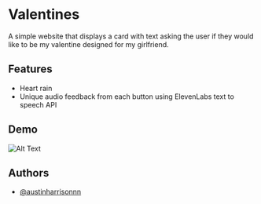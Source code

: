 # Valentines

A simple website that displays a card with text asking the user if they would like to be my valentine designed for my girlfriend.


## Features

- Heart rain
- Unique audio feedback from each button using ElevenLabs text to speech API


## Demo

![Alt Text](https://github.com/AustinHarrisonnn/Valentines/blob/main/webvalentines.gif?raw=true)


## Authors

- [@austinharrisonnn](https://github.com/AustinHarrisonnn)
